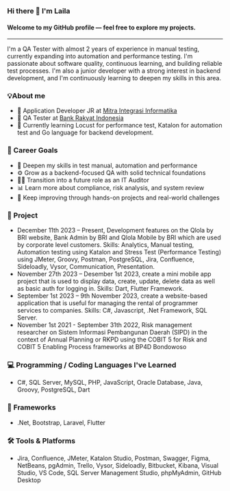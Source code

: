 ### Hi there 👋 I'm Laila
#### Welcome to my GitHub profile — feel free to explore my projects.

---------------------------------

I'm a QA Tester with almost 2 years of experience in manual testing, currently expanding into automation and performance testing. I'm passionate about software quality, continuous learning, and building reliable test processes. I'm also a junior developer with a strong interest in backend development, and I'm continuously learning to deepen my skills in this area.

### 💡About me

- 💼 Application Developer JR at [Mitra Integrasi Informatika](https://www.mii.co.id)
- 💼 QA Tester at [Bank Rakyat Indonesia](https://qlola.bri.co.id)
- 📖 Currently learning Locust for performance test, Katalon for automation test and Go language for backend development.

### 🎯 Career Goals

- 🤖 Deepen my skills in test manual, automation and performance  
- ⚙️ Grow as a backend-focused QA with solid technical foundations  
- 🕵️‍♂️ Transition into a future role as an IT Auditor  
- 📊 Learn more about compliance, risk analysis, and system review  
- 🌱 Keep improving through hands-on projects and real-world challenges

### 📁 Project
- December 11th 2023 – Present, Development features on the Qlola by BRI website, Bank Admin by BRI and Qlola Mobile by BRI which are used by corporate level customers. Skills: Analytics, Manual testing, Automation testing using Katalon and Stress Test (Performance Testing) using JMeter, Groovy, Postman, PostgreSQL, Jira, Confluence, Sideloadly, Vysor, Communication, Presentation.
- November 27th 2023 – Desember 1st 2023, create a mini mobile app project that is used to display data, create, update, delete data as well as basic auth for logging in. Skills: Dart, Flutter Framework.
- September 1st 2023 – 9th November 2023, create a website-based application that is useful for managing the rental of programmer services to companies. Skills: C#, Javascript, .Net Framework, SQL Server.
- November 1st 2021 - September 31th 2022, Risk management researcher on Sistem Informasi Pembangunan Daerah (SIPD) in the context of Annual Planning or RKPD using the COBIT 5 for Risk and COBIT 5 Enabling Process frameworks at BP4D Bondowoso 

### 💻 Programming / Coding Languages I've Learned
- C#, SQL Server, MySQL, PHP, JavaScript, Oracle Database, Java, Groovy, PostgreSQL, Dart

### 🧩 Frameworks
- .Net, Bootstrap, Laravel, Flutter

### 🛠️ Tools & Platforms
- Jira, Confluence, JMeter, Katalon Studio, Postman, Swagger, Figma, NetBeans, pgAdmin, Trello,  Vysor, Sideloadly, Bitbucket, Kibana, Visual Studio, VS Code, SQL Server Management Studio, phpMyAdmin, GitHub Desktop

